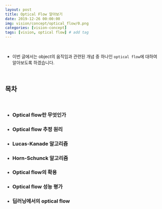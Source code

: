 ```yaml
---
layout: post
title: Optical Flow 알아보기
date: 2019-12-26 00:00:00
img: vision/concept/optical_flow/0.png
categories: [vision-concept] 
tags: [vision, optical flow] # add tag
---
```


<br>

- 이번 글에서는 object의 움직임과 관련된 개념 중 하나인 `optical flow`에 대하여 알아보도록 하겠습니다.

<br>

## **목차**

<br>

- ### Optical flow란 무엇인가
- ### Optical flow 추정 원리
- ### Lucas-Kanade 알고리즘
- ### Horn-Schunck 알고리즘
- ### Optical flow의 확용
- ### Optical flow 성능 평가
- ### 딥러닝에서의 optical flow